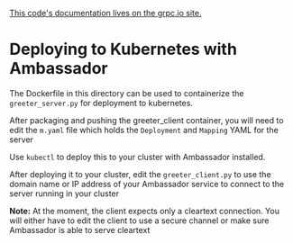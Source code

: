 [This code's documentation lives on the grpc.io site.](https://grpc.io/docs/quickstart/python.html)


# Deploying to Kubernetes with Ambassador

The Dockerfile in this directory can be used to containerize the `greeter_server.py` for deployment to kubernetes.

After packaging and pushing the greeter_client container, you will need to edit the `m.yaml` file which holds the `Deployment` and `Mapping` YAML for the server


Use `kubectl` to deploy this to your cluster with Ambassador installed.

After deploying it to your cluster, edit the `greeter_client.py` to use the domain name or IP address of your Ambassador service to connect to the server running in your cluster

**Note:** At the moment, the client expects only a cleartext connection. You will either have to edit the client to use a secure channel or make sure Ambassador is able to serve cleartext
